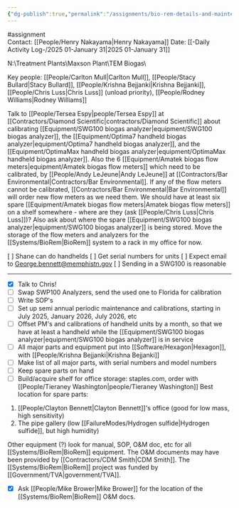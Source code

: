 ```yaml
---
{"dg-publish":true,"permalink":"/assignments/bio-rem-details-and-maintenance-and-calibration-plan/","noteIcon":"","created":"2025-01-31T13:50:03.791-06:00"}
---
```


#assignment  
Contact: [[People/Henry Nakayama\|Henry Nakayama]]
Date: [[-Daily Activity Log-/2025 01-January 31\|2025 01-January 31]]

N:\Treatment Plants\Maxson Plant\TEM Biogas\

Key people: [[People/Carlton Mull\|Carlton Mull]], [[People/Stacy Bullard\|Stacy Bullard]], [[People/Krishna Bejjanki\|Krishna Bejjanki]], [[People/Chris Luss\|Chris Luss]] (unload priority), [[People/Rodney Williams\|Rodney Williams]]

Talk to [[People/Tersea Espy\|people/Tersea Espy]] at [[Contractors/Diamond Scientific\|contractors/Diamond Scientific]] about calibrating [[Equipment/SWG100 biogas analyzer\|equipment/SWG100 biogas analyzer]], the [[Equipment/Optima7 handheld biogas analyzer\|equipment/Optima7 handheld biogas analyzer]], and the [[Equipment/OptimaMax handheld biogas analyzer\|equipment/OptimaMax handheld biogas analyzer]]. Also the 6 [[Equipment/Amatek biogas flow meters\|equipment/Amatek biogas flow meters]] which need to be calibrated, by [[People/Andy LeJeune\|Andy LeJeune]] at [[Contractors/Bar Environmental\|Contractors/Bar Environmental]]. If any of the flow meters cannot be calibrated, [[Contractors/Bar Environmental\|Bar Environmental]] will order new flow meters as we need them. We should have at least six spare [[Equipment/Amatek biogas flow meters\|Amatek biogas flow meters]] on a shelf somewhere - where are they (ask [[People/Chris Luss\|Chris Luss]])? Also ask about where the spare [[Equipment/SWG100 biogas analyzer\|equipment/SWG100 biogas analyzer]] is being stored. Move the storage of the flow meters and analyzers for the [[Systems/BioRem\|BioRem]] system to a rack in my office for now.


[ ] Shane can do handhelds
[ ] Get serial numbers for units
[ ] Expect email to George.bennett@memphistn.gov
[ ] Sending in a SWG100 is reasonable

----
- [x] Talk to Chris!
- [ ] Swap SWP100 Analyzers, send the used one to Florida for calibration
- [ ] Write SOP's
- [ ] Set up semi annual periodic maintenance and calibrations, starting in July 2025, January 2026, July 2026, etc
- [ ] Offset PM's and calibrations of handheld units by a month, so that we have at least a handheld while the [[Equipment/SWG100 biogas analyzer\|equipment/SWG100 biogas analyzer]] is in service
- [ ] All major parts and equipment put into [[Software/Hexagon\|Hexagon]], with [[People/Krishna Bejjanki\|Krishna Bejjanki]]
- [ ] Make list of all major parts, with serial numbers and model numbers
- [ ] Keep spare parts on hand
- [ ] Build/acquire shelf for office storage: staples.com, order with [[People/Tieraney Washington\|people/Tieraney Washington]]
Best location for spare parts: 
1. [[People/Clayton Bennett\|Clayton Bennett]]'s office (good for low mass, high sensitivity)
2. The pipe gallery (low [[FailureModes/Hydrogen sulfide\|Hydrogen sulfide]], but high humidity)


Other equipment (?) look for manual, SOP, O&M doc, etc for all [[Systems/BioRem\|BioRem]] equipment. The O&M documents may have been provided by [[Contractors/CDM Smith\|CDM Smith]]. The [[Systems/BioRem\|BioRem]] project was funded by [[Government/TVA\|government/TVA]]. 
- [x] Ask [[People/Mike Brower\|Mike Brower]] for the location of the [[Systems/BioRem\|BioRem]] O&M docs.


